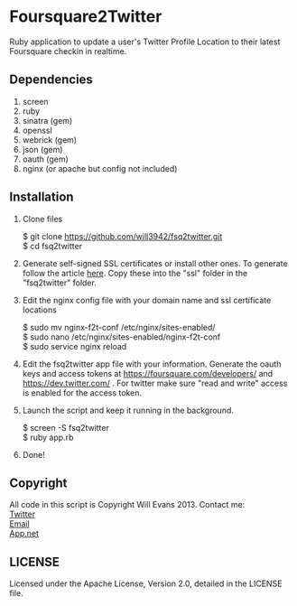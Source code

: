 Foursquare2Twitter
========

Ruby application to update a user's Twitter Profile Location to their latest Foursquare checkin in realtime.

Dependencies
--------

1.  screen  
2.  ruby  
3.  sinatra (gem)  
4.  openssl  
5.  webrick (gem)  
6.  json (gem)  
7.  oauth (gem)  
8.  nginx (or apache but config not included)  

Installation
--------

1.  Clone files  

    $ git clone https://github.com/will3942/fsq2twitter.git  
    $ cd fsq2twitter  
    
2.  Generate self-signed SSL certificates or install other ones. To generate follow the article [here](https://devcenter.heroku.com/articles/ssl-certificate-self "here"). Copy these into the "ssl" folder in the "fsq2twitter" folder.

3.  Edit the nginx config file with your domain name and ssl certificate locations
    
    $ sudo mv nginx-f2t-conf /etc/nginx/sites-enabled/  
    $ sudo nano /etc/nginx/sites-enabled/nginx-f2t-conf  
    $ sudo service nginx reload  

4.  Edit the fsq2twitter app file with your information. Generate the oauth keys and access tokens at https://foursquare.com/developers/ and https://dev.twitter.com/ . For twitter make sure "read and write" access is enabled for the access token.

5.  Launch the script and keep it running in the background.

    $ screen -S fsq2twitter  
    $ ruby app.rb  

6.  Done!

Copyright
--------

All code in this script is Copyright Will Evans 2013. Contact me:  
[Twitter](http://twitter.com/will3942 "Twitter")  
[Email](mailto:will@will3942.com "Email")    
[App.net](http://alpha.app.net/willevans "App.net")  

LICENSE  
--------

Licensed under the Apache License, Version 2.0, detailed in the LICENSE file.

